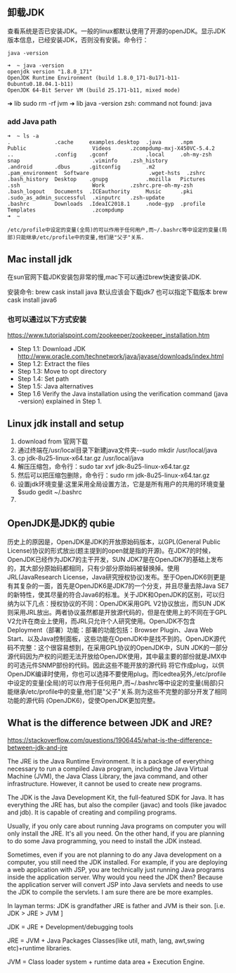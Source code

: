 ## 卸载JDK
查看系统是否已安装JDK。一般的linux都默认使用了开源的openJDK。显示JDK版本信息，已经安装JDK，否则没有安装。命令行：
```
java -version   

➜  ~ java -version
openjdk version "1.8.0_171"
OpenJDK Runtime Environment (build 1.8.0_171-8u171-b11-0ubuntu0.18.04.1-b11)
OpenJDK 64-Bit Server VM (build 25.171-b11, mixed mode)
```
➜  lib sudo rm -rf jvm 
➜  lib java -version
zsh: command not found: java

### add Java path
```
➜  ~ ls -a
.              .cache     examples.desktop  .java      .npm              Public                     Videos      .zcompdump-mxj-X450VC-5.4.2
..             .config    .gconf            .local     .oh-my-zsh        snap                       .viminfo    .zsh_history
.android       .dbus      .gitconfig        .m2        .pam_environment  Software                   .wget-hsts  .zshrc
.bash_history  Desktop    .gnupg            .mozilla   Pictures          .ssh                       Work        .zshrc.pre-oh-my-zsh
.bash_logout   Documents  .ICEauthority     Music      .pki              .sudo_as_admin_successful  .xinputrc   .zsh-update
.bashrc        Downloads  .IdeaIC2018.1     .node-gyp  .profile          Templates                  .zcompdump
➜  ~ 
```

```
/etc/profile中设定的变量(全局)的可以作用于任何用户,而~/.bashrc等中设定的变量(局部)只能继承/etc/profile中的变量,他们是"父子"关系.
```

## Mac install jdk
在sun官网下载JDK安装包非常的慢,mac下可以通过brew快速安装JDK.

安装命令:
brew cask install java
默认应该会下载jdk7
也可以指定下载版本
brew cask install java6

### 也可以通过以下方式安装
https://www.tutorialspoint.com/zookeeper/zookeeper_installation.htm

- Step 1.1: Download JDK
    http://www.oracle.com/technetwork/java/javase/downloads/index.html
- Step 1.2: Extract the files
- Step 1.3: Move to opt directory
- Step 1.4: Set path
- Step 1.5: Java alternatives
- Step 1.6
    Verify the Java installation using the verification command (java -version) explained in Step 1.


## Linux jdk install and setup
1. download from 官网下载
2. 通过终端在/usr/local目录下新建java文件夹--sudo mkdir /usr/local/java
3. cp jdk-8u25-linux-x64.tar.gz /usr/local/java
4. 解压压缩包，命令行：sudo tar xvf jdk-8u25-linux-x64.tar.gz
5. 然后可以把压缩包删除，命令行：sudo rm jdk-8u25-linux-x64.tar.gz
6. 设置jdk环境变量:这里采用全局设置方法，它是是所有用户的共用的环境变量  $sudo gedit ~/.bashrc
7.

##  OpenJDK是JDK的 qubie
历史上的原因是，OpenJDK是JDK的开放原始码版本，以GPL(General Public License)协议的形式放出(题主提到的open就是指的开源)。在JDK7的时候，OpenJDK已经作为JDK7的主干开发，SUN JDK7是在OpenJDK7的基础上发布的，其大部分原始码都相同，只有少部分原始码被替换掉。使用JRL(JavaResearch License，Java研究授权协议)发布。至于OpenJDK6则更是有其复杂的一面，首先是OpenJDK6是JDK7的一个分支，并且尽量去除Java SE7的新特性，使其尽量的符合Java6的标准。关于JDK和OpenJDK的区别，可以归纳为以下几点：授权协议的不同：OpenJDK采用GPL V2协议放出，而SUN JDK则采用JRL放出。两者协议虽然都是开放源代码的，但是在使用上的不同在于GPL V2允许在商业上使用，而JRL只允许个人研究使用。OpenJDK不包含Deployment（部署）功能：部署的功能包括：Browser Plugin、Java Web Start、以及Java控制面板，这些功能在OpenJDK中是找不到的。OpenJDK源代码不完整：这个很容易想到，在采用GPL协议的OpenJDK中，SUN JDK的一部分源代码因为产权的问题无法开放给OpenJDK使用，其中最主要的部份就是JMX中的可选元件SNMP部份的代码。因此这些不能开放的源代码 将它作成plug，以供OpenJDK编译时使用，你也可以选择不要使用plug。而Icedtea另外,/etc/profile中设定的变量(全局)的可以作用于任何用户,而~/.bashrc等中设定的变量(局部)只能继承/etc/profile中的变量,他们是"父子"关系.则为这些不完整的部分开发了相同功能的源代码 (OpenJDK6)，促使OpenJDK更加完整。

## What is the difference between JDK and JRE?

https://stackoverflow.com/questions/1906445/what-is-the-difference-between-jdk-and-jre

The JRE is the Java Runtime Environment. It is a package of everything necessary to run a compiled Java program, including the Java Virtual Machine (JVM), the Java Class Library, the java command, and other infrastructure. However, it cannot be used to create new programs.

The JDK is the Java Development Kit, the full-featured SDK for Java. It has everything the JRE has, but also the compiler (javac) and tools (like javadoc and jdb). It is capable of creating and compiling programs.

Usually, if you only care about running Java programs on computer you will only install the JRE. It's all you need. On the other hand, if you are planning to do some Java programming, you need to install the JDK instead.

Sometimes, even if you are not planning to do any Java development on a computer, you still need the JDK installed. For example, if you are deploying a web application with JSP, you are technically just running Java programs inside the application server. Why would you need the JDK then? Because the application server will convert JSP into Java servlets and needs to use the JDK to compile the servlets. I am sure there are be more examples.


In layman terms: JDK is grandfather JRE is father and JVM is their son. [i.e. JDK > JRE > JVM ]

JDK = JRE + Development/debugging tools

JRE = JVM + Java Packages Classes(like util, math, lang, awt,swing etc)+runtime libraries.

JVM = Class loader system + runtime data area + Execution Engine.